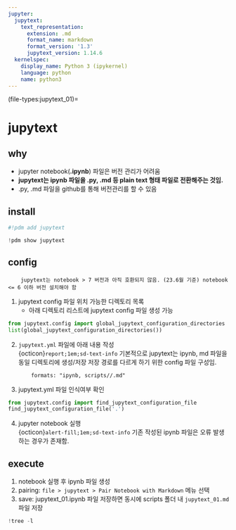 ```yaml
---
jupyter:
  jupytext:
    text_representation:
      extension: .md
      format_name: markdown
      format_version: '1.3'
      jupytext_version: 1.14.6
  kernelspec:
    display_name: Python 3 (ipykernel)
    language: python
    name: python3
---
```


(file-types:jupytext_01)=

# jupytext


## why

* jupyter notebook(**.ipynb**) 파일은 버전 관리가 어려움
* **jupytext는 ipynb 파일을 .py, .md 등 plain text 형태 파일로 전환해주는 것임.**
* .py, .md 파일을 github를 통해 버전관리를 할 수 있음


## install

```python
#!pdm add jupytext
```

```python
!pdm show jupytext
```

## config

```{warning}
    jupytext는 notebook > 7 버전과 아직 호환되지 않음. (23.6월 기준) notebook <= 6 이하 버전 설치해야 함
```


1. jupytext config 파일 위치 가능한 디렉토리 목록
    * 아래 디렉토리 리스트에 jupytext config 파일 생성 가능 

```python
from jupytext.config import global_jupytext_configuration_directories
list(global_jupytext_configuration_directories())
```

2. `jupytext.yml` 파일에 아래 내용 작성  
    {octicon}`report;1em;sd-text-info` 기본적으로 jupytext는 ipynb, md 파일을 동일 디렉토리에 생성/저장
    저장 경로를 다르게 하기 위한 config 파일 구성임.
    ```
        formats: "ipynb, scripts//.md"
    ```


3. jupytext.yml 파일 인식여부 확인

```python
from jupytext.config import find_jupytext_configuration_file
find_jupytext_configuration_file('.')
```

4. jupyter notebook 실행  
{octicon}`alert-fill;1em;sd-text-info` 기존 작성된 ipynb 파일은 오류 발생하는 경우가 존재함.


## execute


1. notebook 실행 후 ipynb 파일 생성
2. pairing: `file > jupytext > Pair Notebook with Markdown` 메뉴 선택
3. save: jupytext_01.ipynb 파일 저장하면 동시에 scripts 폴더 내 `jupytext_01.md` 파일 저장

```python
!tree -l
```

```python

```
